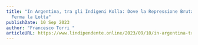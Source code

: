 ```yaml
---
title: "In Argentina, tra gli Indigeni Kolla: Dove la Repressione Brutale non
  Ferma la Lotta"
publishDate: 10 Sep 2023
author: "Francesco Torri "
articleURL: https://www.lindipendente.online/2023/09/10/in-argentina-tra-gli-indigeni-kolla-dove-la-repressione-brutale-non-ferma-la-lotta/
---
```

